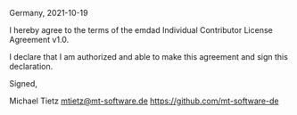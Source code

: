 Germany, 2021-10-19

I hereby agree to the terms of the emdad Individual Contributor License
Agreement v1.0.

I declare that I am authorized and able to make this agreement and sign this
declaration.

Signed,

Michael Tietz mtietz@mt-software.de https://github.com/mt-software-de
